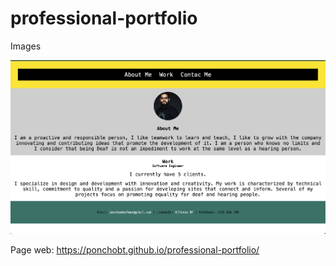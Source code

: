 # professional-portfolio


 Images

![This is an alt text.](./assets/images/professional-portfolio.png "This is a sample image.")


Page web: https://ponchobt.github.io/professional-portfolio/